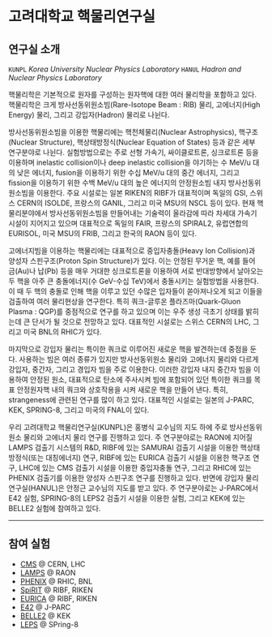 # 고려대학교 핵물리연구실

## 연구실 소개

`KUNPL` _Korea University Nuclear Physics Laboratory_
`HANUL` _Hadron and Nuclear Physics Laboratory_

핵물리학은 기본적으로 원자를 구성하는 원자핵에 대한 여러 물리학을 포함하고 있다. 핵물리학은 크게 방사선동위원소빔(Rare-Isotope Beam : RIB) 물리, 고에너지(High Energy) 물리, 그리고 강입자(Hadron) 물리로 나뉜다.

방사선동위원소빔을 이용한 핵물리에는 핵천체물리(Nuclear Astrophysics), 핵구조(Nuclear Structure), 핵상태방정식(Nuclear Equation of States) 등과 같은 세부 연구분야로 나뉜다. 실험방법으로는 주로 선형 가속기, 싸이클로트론, 싱크로트론 등을 이용하며 inelastic collision이나 deep inelastic collision을 야기하는 수 MeV/u 대의 낮은 에너지, fusion을 이용하기 위한 수십 MeV/u 대의 중간 에너지, 그리고 fission을 이용하기 위한 수백 MeV/u 대의 높은 에너지의 안정원소빔 내지 방사선동위원소빔을 이용한다. 주요 시설로는 일본 RIKEN의 RIBF가 대표적이며 독일의 GSI, 스위스 CERN의 ISOLDE, 프랑스의 GANIL, 그리고 미국 MSU의 NSCL 등이 있다. 현재 핵물리분야에서 방사선동위원소빔을 만들어내는 기술력이 올라감에 따라 차세대 가속기 시설이 지어지고 있으며 대표적으로 독일의 FAIR, 프랑스의 SPIRAL2, 유럽연합의 EURISOL, 미국 MSU의 FRIB, 그리고 한국의 RAON 등이 있다.

고에너지빔을 이용하는 핵물리에는 대표적으로 중입자충돌(Heavy Ion Collision)과 양성자 스핀구조(Proton Spin Structure)가 있다. 이는 안정된 무거운 핵, 예를 들어 금(Au)나 납(Pb) 등을 매우 거대한 싱크로트론을 이용하여 서로 반대방향에서 날아오는 두 핵을 아주 큰 충돌에너지(수 GeV-수십 TeV)에서 충돌시키는 실험방법을 사용한다. 이 때 두 핵의 충돌로 인해 핵을 이루고 있던 수많은 입자들이 쏟아져나오게 되고 이들을 검출하여 여러 물리현상을 연구한다. 특히 쿼크-글루온 플라즈마(Quark-Gluon Plasma : QGP)를 중점적으로 연구를 하고 있으며 이는 우주 생성 극초기 상태를 밝히는데 큰 단서가 될 것으로 전망하고 있다. 대표적인 시설로는 스위스 CERN의 LHC, 그리고 미국 BNL의 RHIC가 있다.

마지막으로 강입자 물리는 특이한 쿼크로 이루어진 새로운 핵을 발견하는데 중점을 둔다. 사용하는 빔은 여러 종류가 있지만 방사선동위원소 물리와 고에너지 물리와 다르게 강입자, 중간자, 그리고 경입자 빔을 주로 이용한다. 이러한 강입자 내지 중간자 빔을 이용하여 안정된 원소, 대표적으로 탄소에 주사시켜 빔에 포함되어 있던 특이한 쿼크를 목표 안정원자핵 내의 쿼크와 상호작용을 시켜 새로운 핵을 만들어 낸다. 특히, strangeness에 관련된 연구를 많이 하고 있다. 대표적인 시설로는 일본의 J-PARC, KEK, SPRING-8, 그리고 미국의 FNAL이 있다.

우리 고려대학교 핵물리연구실(KUNPL)은 홍병식 교수님의 지도 하에 주로 방사선동위원소 물리와 고에너지 물리 연구를 진행하고 있다. 주 연구분야로는 RAON에 지어질 LAMPS 검출기 시스템의 R&D, RIBF에 있는 SAMURAI 검출기 시설을 이용한 핵상태방정식(또는 대칭에너지) 연구, RIBF에 있는 EURICA 검출기 시설을 이용한 핵구조 연구, LHC에 있는 CMS 검출기 시설을 이용한 중입자충돌 연구, 그리고 RHIC에 있는 PHENIX 검출기를 이용한 양성자 스핀구조 연구를 진행하고 있다. 반면에 강입자 물리연구실(HANUL)은 안정근 교수님의 지도를 받고 있다. 주 연구분야로는 J-PARC에서 E42 실험, SPRING-8의 LEPS2 검출기 시설을 이용한 실험, 그리고 KEK에 있는 BELLE2 실험에 참여하고 있다.

---
## 참여 실험

* [CMS](pages/cms.md) @ CERN, LHC
* [LAMPS](pages/lamps.md) @ RAON
* [PHENIX](pages/phenix.md) @ RHIC, BNL
* [SpiRIT](pages/spirit.md) @ RIBF, RIKEN
* [EURICA](pages/eurica.md) @ RIBF, RIKEN
* [E42](pages/e42.md) @ J-PARC
* [BELLE2](pages/belleii.md) @ KEK
* [LEPS](pages/leps.md) @ SPring-8
